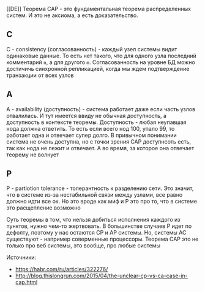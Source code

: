 [[DE]]
Теорема CAP - это фундаментальная теорема распределенных систем. И это не аксиома, а есть доказательство.
## C
C - сonsistency (согласованность) - каждый узел системы видит одинаковые данные. То есть нет такого, что для одного узла последний комментарий `n`, а для другого `m`. Согласованность на уровне БД можно достичичь синхронной репликацией, когда мы ждем подтверждение транзакции от всех узлов
## A
A - availability (доступность) - система работает даже если часть узлов отвалилась. И тут имеется ввиду не обычная доступность, а доступность в контексте теоремы. Доступность - любая неупавшая нода должна ответить. То есть если всего нод 100, упало 99, то работает одна и отвечает супер долго. В привычном понимании система не очень доступна, но с точки зрения CAP доступнсоть есть, так как нода не лежит и отвечает. А во время, за которое она отвечает теорему не волнует
## P
P - partiotion tolerance - толерантность к разделению сети. Это значит, что в системе из-за нестабильной связи между узлами, все равно должно идти все ок. Но это вроде как миф и P это про то, что в системе это расщепление возможно

Суть теоремы в том, что нельзя добиться исполнения каждого из пунктов, нужно чем-то жертвовать. В большинстве случаев P идет по дефолту, поэтому у нас остаются CP и AP системы. Но, системы AC существуют - например соверменные процессоры. Теорема CAP это не только про веб системы, это вообще, про любые системы

Источники:
- https://habr.com/ru/articles/322276/
- http://blog.thislongrun.com/2015/04/the-unclear-cp-vs-ca-case-in-cap.html